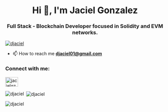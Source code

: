 <h1 align="center">Hi 👋, I'm Jaciel Gonzalez</h1>
<h3 align="center">Full Stack - Blockchain Developer focused in Solidity and EVM networks.</h3>

<p align="left"> <a href="https://github.com/ryo-ma/github-profile-trophy"><img src="https://github-profile-trophy.vercel.app/?username=djaciel" alt="djaciel" /></a> </p>

- 📫 How to reach me **djaciel01@gmail.com**

<h3 align="left">Connect with me:</h3>
<p align="left">
<a href="https://linkedin.com/in/jacielgzz" target="blank"><img align="center" src="https://raw.githubusercontent.com/rahuldkjain/github-profile-readme-generator/master/src/images/icons/Social/linked-in-alt.svg" alt="jacielgzz" height="30" width="40" /></a>
</p>

<p><img align="left" src="https://github-readme-stats.vercel.app/api/top-langs?username=djaciel&show_icons=true&theme=dark&locale=en&layout=compact" alt="djaciel" /></p>

<p>&nbsp;<img align="center" src="https://github-readme-stats.vercel.app/api?username=djaciel&show_icons=true&theme=dark&locale=en" alt="djaciel" /></p>

<p><img align="center" src="https://github-readme-streak-stats.herokuapp.com/?user=djaciel&theme=dark" alt="djaciel" /></p>
